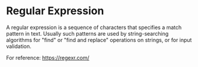 # Regular Expression

A regular expression is a sequence of characters that specifies a match pattern in text. Usually such patterns are used by string-searching algorithms for "find" or "find and replace" operations on strings, or for input validation.

For reference: https://regexr.com/
